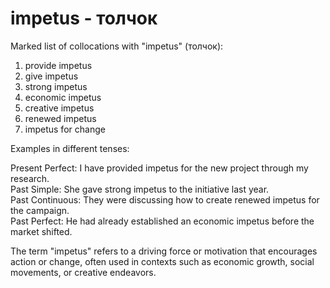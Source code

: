 # impetus - толчок

Marked list of collocations with "impetus" (толчок):

1. provide impetus  
2. give impetus  
3. strong impetus  
4. economic impetus  
5. creative impetus  
6. renewed impetus  
7. impetus for change  

Examples in different tenses:

Present Perfect: I have provided impetus for the new project through my research.  
Past Simple: She gave strong impetus to the initiative last year.  
Past Continuous: They were discussing how to create renewed impetus for the campaign.  
Past Perfect: He had already established an economic impetus before the market shifted.  

The term "impetus" refers to a driving force or motivation that encourages action or change, often used in contexts such as economic growth, social movements, or creative endeavors.
